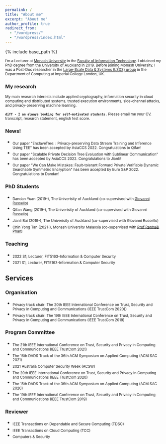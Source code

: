 ```yaml
---
permalink: /
title: "About me"
excerpt: "About me"
author_profile: true
redirect_from: 
  - "/wordpress/"
  - "/wordpress/index.html"
---
```


{% include base_path %}

 
<sub> I’m a Lecturer at [Monash University](https://www.monash.edu/) in the [Faculty of Information Technology](https://www.monash.edu/it). I obtained my PhD degree from [the University of Auckland](https://www.auckland.ac.nz/en.html) in 2019. Before joining Monash University, I was a Post-Doc researcher in the [Large-Scale Data & Systems (LSDS) group](https://lsds.doc.ic.ac.uk/) in the Department of Computing at Imperial College London, UK.  

### My research
<sub>My main research interests include applied cryptography, information security in cloud computing and distributed systems, trusted execution environments, side-channel attacks, and privacy-preserving machine learning.

<sub>**```diff - I am always looking for self-motivated students.```** 
  Please email me your CV, transcript, research statement, english test score.</sub> 

### News!
- <sub>Our paper "EnclaveTree: : Privacy-preserving Data Stream Training and Inference Using TEE" has been accepted by AsiaCCS 2022. Congratulations to Qifan!
- <sub>Our paper "Scalable Private Decision Tree Evaluation with Sublinear Communication" has been accepted by AsiaCCS 2022. Congratulations to Jianli!
- <sub>Our paper "We Can Make Mistakes: Fault-tolerant Forward Private Verifiable Dynamic Searchable Symmetric Encryption" has been accepted by Euro S&P 2022. Congratulations to Dandan!</sub>  

### PhD Students
- <sub>Dandan Yuan (2019-), The Univerisity of Auckland (co-supervised with [Giovanni Russello](https://www.linkedin.com/in/giovanni-russello-218ab614/?originalSubdomain=nz))
- <sub>Qifan Wang (2019-), The Univerisity of Auckland (co-supervised with Giovanni Russello)
- <sub>Jianli Bai (2019-), The Univerisity of Auckland (co-supervised with Giovanni Russello)
- <sub>Chin Yong Tan (2021-), Monash University Malaysia (co-supervised with [Prof Raphaël Phan](https://www.monash.edu.my/IT/staff/academic/prof-raphael-phan))
</sub> 
  
### Teaching
- <sub>2022 S1, Lecturer, FIT5163-Information & Computer Security
- <sub>2021 S1, Lecturer, FIT5163-Information & Computer Security


## Services

### Organisation
- <sub>Privacy track chair: The 20th IEEE International Conference on Trust, Security and Privacy in Computing and Communications (IEEE TrustCom 2020)}
- <sub>Privacy track chair: The 19th IEEE International Conference on Trust, Security and Privacy in Computing and Communications (IEEE TrustCom 2019)

### Program Committee
- <sub>The 21th IEEE International Conference on Trust, Security and Privacy in Computing and Communications (IEEE TrustCom 2021)
- <sub>The 16th DADS Track of the 36th ACM Symposium on Applied Computing (ACM SAC 2021)
- <sub>2021 Australia Computer Security Week (ACSW)
- <sub>The 20th IEEE International Conference on Trust, Security and Privacy in Computing and Communications (IEEE TrustCom 2020)
- <sub>The 15th DADS Track of the 36th ACM Symposium on Applied Computing (ACM SAC 2020)
- <sub>The 19th IEEE International Conference on Trust, Security and Privacy in Computing and Communications (IEEE TrustCom 2019)

### Reviewer
- <sub> IEEE Transactions on Dependable and Secure Computing (TDSC)</sub> 
- <sub> IEEE Transactions on Cloud Computing (TCC)</sub> 
- <sub> Computers & Security </sub>
